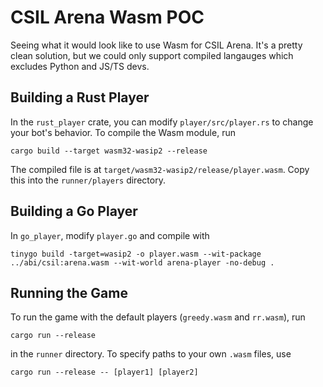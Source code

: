 # CSIL Arena Wasm POC

Seeing what it would look like to use Wasm for CSIL Arena. It's a pretty clean solution,
but we could only support compiled langauges which excludes Python and JS/TS devs.

## Building a Rust Player

In the `rust_player` crate, you can modify `player/src/player.rs` to change your bot's
behavior. To compile the Wasm module, run

```
cargo build --target wasm32-wasip2 --release
```

The compiled file is at `target/wasm32-wasip2/release/player.wasm`. Copy this into the
`runner/players` directory.

## Building a Go Player

In `go_player`, modify `player.go` and compile with

```
tinygo build -target=wasip2 -o player.wasm --wit-package ../abi/csil:arena.wasm --wit-world arena-player -no-debug .
```

## Running the Game

To run the game with the default players (`greedy.wasm` and `rr.wasm`), run

```
cargo run --release
```

in the `runner` directory. To specify paths to your own `.wasm` files, use

```
cargo run --release -- [player1] [player2]
```
